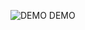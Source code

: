 ![DEMO](https://user-images.githubusercontent.com/80265459/143230139-eb942a0e-23ec-4c8b-93c3-9344e1c5cdc6.png)
DEMO
